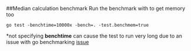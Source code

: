 ##Median calculation benchmark
Run the benchmark with to get memory too

    go test -benchtime=10000x -bench=. -test.benchmem=true
    
*not specifying **benchtime** can cause the test to run very long due to an issue with go benchmarking [issue](https://github.com/golang/go/issues/27217#issuecomment-453829330)

    